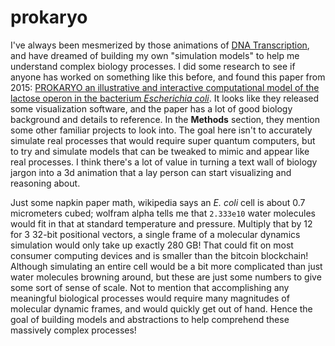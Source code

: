 # prokaryo

I've always been mesmerized by those animations of [DNA Transcription](https://www.youtube.com/watch?v=-AnsJILjbz8),
and have dreamed of building my own "simulation models" to help me understand complex biology processes.
I did some research to see if anyone has worked on something like this before, and found this paper from 2015:
[PROKARYO an illustrative and interactive computational model of the lactose operon in the bacterium *Escherichia coli*](https://bmcbioinformatics.biomedcentral.com/articles/10.1186/s12859-015-0720-z).
It looks like they released some visualization software, and the paper has a lot of good biology background and
details to reference. In the **Methods** section, they mention some other familiar projects to look into.
The goal here isn't to accurately simulate real processes that would require super quantum computers, but to
try and simulate models that can be tweaked to mimic and appear like real processes. I think there's a lot of
value in turning a text wall of biology jargon into a 3d animation that a lay person can start visualizing
and reasoning about.

Just some napkin paper math, wikipedia says an *E. coli* cell is about 0.7 micrometers cubed; wolfram alpha
tells me that `2.333e10` water molecules would fit in that at standard temperature and pressure. Multiply that
by 12 for 3 32-bit positional vectors, a single frame of a molecular dynamics simulation would only take up
exactly 280 GB! That could fit on most consumer computing devices and is smaller than the bitcoin blockchain!
Although simulating an entire cell would be a bit more complicated than just water molecules browning around,
but these are just some numbers to give some sort of sense of scale. Not to mention that accomplishing any
meaningful biological processes would require many magnitudes of molecular dynamic frames, and would quickly
get out of hand. Hence the goal of building models and abstractions to help comprehend these massively complex
processes!
